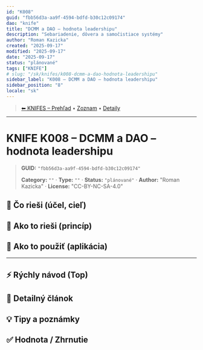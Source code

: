 ```yaml
---
id: "K008"
guid: "fbb56d3a-aa9f-4594-bdfd-b30c12c09174"
dao: "knife"
title: "DCMM a DAO – hodnota leadershipu"
description: "Sebariadenie, dôvera a samočistiace systémy"
author: "Roman Kazicka"
created: "2025-09-17"
modified: "2025-09-17"
date: "2025-09-17"
status: "plánované"
tags: ["KNIFE"]
# slug: "/sk/knifes/k008-dcmm-a-dao-hodnota-leadershipu"
sidebar_label: "K008 – DCMM a DAO – hodnota leadershipu"
sidebar_position: "8"
locale: "sk"
---
```

<!-- body:start -->

<!-- nav:knifes -->
> [⬅ KNIFES – Prehľad](../overview.md) • [Zoznam](../KNIFE_Overview_List.md) • [Detaily](../KNIFE_Overview_Details.md)
---
# KNIFE K008 – DCMM a DAO – hodnota leadershipu
<!-- fm-visible: start -->

> **GUID:** `"fbb56d3a-aa9f-4594-bdfd-b30c12c09174"`
>   
> **Category:** `""` · **Type:** `""` · **Status:** `"plánované"` · **Author:** "Roman Kazicka" · **License:** "CC-BY-NC-SA-4.0"
<!-- fm-visible: end -->


## 🎯 Čo rieši (účel, cieľ)

## 🧩 Ako to rieši (princíp)

## 🧪 Ako to použiť (aplikácia)

---

## ⚡ Rýchly návod (Top)

## 📜 Detailný článok

## 💡 Tipy a poznámky

## ✅ Hodnota / Zhrnutie
